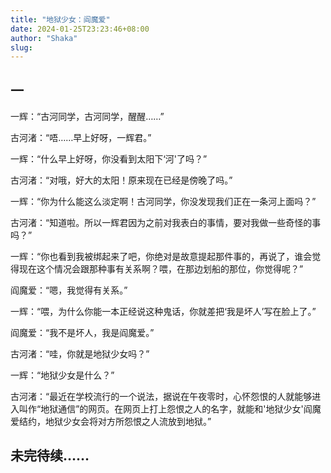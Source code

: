 ```yaml
---
title: "地狱少女：阎魔爱"
date: 2024-01-25T23:23:46+08:00
author: "Shaka"
slug: 
---
```


## 一

一辉：“古河同学，古河同学，醒醒……”

古河渚：“唔……早上好呀，一辉君。”

一辉：“什么早上好呀，你没看到太阳下‘河'了吗？”

古河渚：“对哦，好大的太阳！原来现在已经是傍晚了吗。”

一辉：“你为什么能这么淡定啊！古河同学，你没发现我们正在一条河上面吗？”

古河渚：“知道啦。所以一辉君因为之前对我表白的事情，要对我做一些奇怪的事吗？”

一辉：“你也看到我被绑起来了吧，你绝对是故意提起那件事的，再说了，谁会觉得现在这个情况会跟那种事有关系啊？喂，在那边划船的那位，你觉得呢？”

阎魔爱：“嗯，我觉得有关系。”

一辉：“喂，为什么你能一本正经说这种鬼话，你就差把‘我是坏人’写在脸上了。”

阎魔爱：“我不是坏人，我是阎魔爱。”

古河渚：“哇，你就是地狱少女吗？”

一辉：“地狱少女是什么？”

古河渚：“最近在学校流行的一个说法，据说在午夜零时，心怀怨恨的人就能够进入叫作“地狱通信”的网页。在网页上打上怨恨之人的名字，就能和'地狱少女'阎魔爱结约，地狱少女会将对方所怨恨之人流放到地狱。”


## 未完待续……